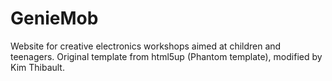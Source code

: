 # GenieMob

Website for creative electronics workshops aimed at children and teenagers.
Original template from html5up (Phantom template), modified by Kim Thibault.

